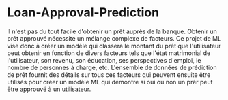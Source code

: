 ﻿# Loan-Approval-Prediction
Il n'est pas du tout facile d'obtenir un prêt auprès de la banque. Obtenir un prêt approuvé nécessite un mélange complexe de facteurs.
Ce projet de ML vise donc à créer un modèle qui classera le montant du prêt que l'utilisateur peut obtenir en fonction de divers facteurs tels que l'état matrimonial de l'utilisateur, son revenu, son éducation, ses perspectives d'emploi, le nombre de personnes à charge, etc. 
L'ensemble de données de prédiction de prêt fournit des détails sur tous ces facteurs qui peuvent ensuite être utilisés pour créer un modèle ML qui démontre si oui ou non un prêr peut être approuvé à un utilisateur.
